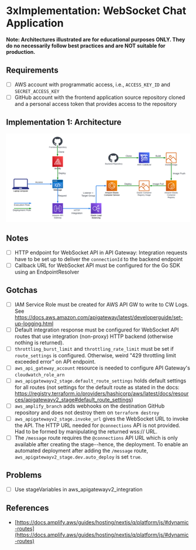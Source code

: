 # 3xImplementation: WebSocket Chat Application

**Note: Architectures illustrated are for educational purposes ONLY. They do no necessarily follow best practices and are NOT suitable for production.**

## Requirements
- [ ] AWS account with programmatic access, i.e., `ACCESS_KEY_ID` and `SECRET_ACCESS_KEY`
- [ ] GitHub account with the frontend application source repository cloned and a personal access token that provides access to the repository

## Implementation 1: Architecture
![architecture 1](./docs/architecture_1.png)



## Notes
- [ ] HTTP endpoint for WebSocket API in API Gateway: Integration requests have to be set up to deliver the `connectionId` to the backend endpoint
- [ ] Callback URL for WebSocket API must be configured for the Go SDK using an EndpointResolver
## Gotchas
- [ ] IAM Service Role must be created for AWS API GW to write to CW Logs. See https://docs.aws.amazon.com/apigateway/latest/developerguide/set-up-logging.html
- [ ] Default integration response must be configured for WebSocket API routes that use integration (non-proxy) HTTP backend (otherwise nothing is returned).
- [ ] `throttling_burst_limit` and `throttling_rate_limit` must be set if `route_settings` is configured. Otherwise, weird "429 throttling limit exceeded error" on API endpoint. 
- [ ] `aws_api_gateway_account` resource is needed to configure API Gateway's `cloudwatch_role_arn`
- [ ] `aws_apigatewayv2_stage.default_route_settings` holds default settings for all routes (not settings for the default route as stated in the docs: https://registry.terraform.io/providers/hashicorp/aws/latest/docs/resources/apigatewayv2_stage#default_route_settings)
- [ ] `aws_amplify_branch` adds webhooks on the destination GitHub repository and does not destroy them on `terraform destroy`
- [ ] `aws_apigatewayv2_stage.invoke_url` gives the WebSocket URL to invoke the API. The HTTP URL needed for `@connections` API is not provided. Had to be formed by manipulating the returned wss:// URL.
- [ ] The `/message` route requires the `@connections` API URL which is only available after creating the stage--hence, the deployment. To enable an automated deployment after adding the `/message` route, `aws_apigatewayv2_stage.dev.auto_deploy` is set `true`.
## Problems
- [ ] Use stageVariables in aws_apigatewayv2_integration

## References
- [https://docs.amplify.aws/guides/hosting/nextjs/q/platform/js/#dynamic-routes](https://docs.amplify.aws/guides/hosting/nextjs/q/platform/js/#dynamic-routes)
